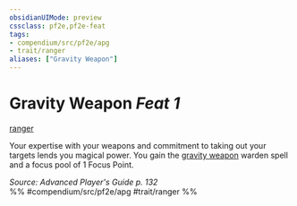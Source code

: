 ```yaml
---
obsidianUIMode: preview
cssclass: pf2e,pf2e-feat
tags:
- compendium/src/pf2e/apg
- trait/ranger
aliases: ["Gravity Weapon"]
---
```

# Gravity Weapon  *Feat 1*  
[ranger](/rules/traits/ranger.md)  


Your expertise with your weapons and commitment to taking out your targets lends you magical power. You gain the [gravity weapon](/compendium/spells/gravity-weapon-apg.md) warden spell and a focus pool of 1 Focus Point.

*Source: Advanced Player's Guide p. 132*  
%% #compendium/src/pf2e/apg #trait/ranger %%